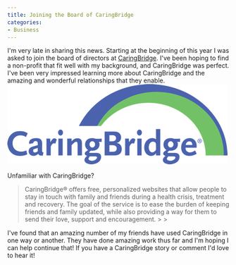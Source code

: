 ```yaml
---
title: Joining the Board of CaringBridge
categories:
- Business
---
```


I'm very late in sharing this news. Starting at the beginning of this year I was asked to join the board of directors at [CaringBridge](http://www.caringbridge.org/). I've been hoping to find a non-profit that fit well with my background, and CaringBridge was perfect. I've been very impressed learning more about CaringBridge and the amazing and wonderful relationships that they enable.
[![](/assets/posts/2009/caringbridge-logo-large.png)](http://www.caringbridge.org/)

Unfamiliar with CaringBridge?

<blockquote>CaringBridge® offers free, personalized websites that allow people to stay in touch with family and friends during a health crisis, treatment and recovery.  The goal of the service is to ease the burden of keeping friends and family updated, while also providing a way for them to send their love, support and encouragement.
> 
> </blockquote>

I've found that an amazing number of my friends have used CaringBridge in one way or another. They have done amazing work thus far and I'm hoping I can help continue that! If you have a CaringBridge story or comment I'd love to hear it!
